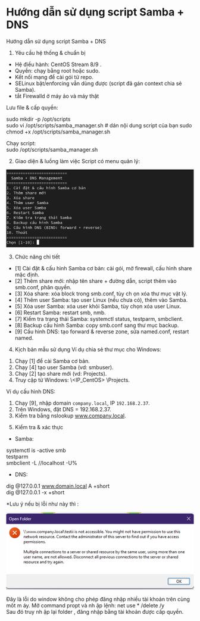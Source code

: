 # Hướng dẫn sử dụng script Samba + DNS

Hướng dẫn sử dụng script Samba + DNS  
1) Yêu cầu hệ thống & chuẩn bị 
- Hệ điều hành: CentOS Stream 8/9 . 
- Quyền: chạy bằng root hoặc sudo.  
- Kết nối mạng để cài gói từ repo.  
- SELinux bật/enforcing vẫn dùng được (script đã gán context chia sẻ Samba).  
- tắt Firewalld ở máy ảo và máy thật 
 
Lưu file & cấp quyền: 
 
sudo mkdir -p /opt/scripts  
sudo vi /opt/scripts/samba_manager.sh  # dán nội dung script của bạn 
sudo chmod +x /opt/scripts/samba_manager.sh  
 
Chạy script:  
sudo /opt/scripts/samba_manager.sh 

2) Giao diện & luồng làm việc 
Script có menu quản lý:  

![Mô tả ảnh](./images/func-demo.png)

3) Chức năng chi tiết 
- [1] Cài đặt & cấu hình Samba cơ bản: cài gói, mở firewall, cấu hình share mặc định. 
- [2] Thêm share mới: nhập tên share + đường dẫn, script thêm vào smb.conf, phân quyền. 
- [3] Xóa share: xóa block trong smb.conf, tùy ch ọn xóa thư mục vật lý. 
- [4] Thêm user Samba: tạo user Linux (nếu chưa có), thêm vào Samba.  
- [5] Xóa user Samba: xóa user khỏi Samba, tùy chọn xóa user Linux.  
- [6] Restart Samba: restart smb, nmb.  
- [7] Kiểm tra trạng thái Samba: systemctl status, testparm, smbclient.  
- [8] Backup cấu hình Samba: copy smb.conf sang thư mục backup.  
- [9] Cấu hình DNS: tạo forward & reverse zone, sửa named.conf, restart named.  
4) Kịch bản mẫu sử dụng 
Ví dụ chia sẻ thư mục cho Windows:  
1. Chạy [1] để cài Samba cơ bản. 
2. Chạy [4] tạo user Samba (vd: smbuser).  
3. Chạy [2] tạo share mới (vd: Projects).  
4. Truy cập từ Windows: \\<IP_CentOS> \Projects.  
 
Ví dụ cấu hình DNS:  
1. Chạy [9], nhập domain `company.local`, IP `192.168.2.37`.  
2. Trên Windows, đặt DNS = 192.168.2.37.  
3. Kiểm tra bằng nslookup www.company.local.  
5) Kiểm tra & xác thực 
- Samba:  
 
systemctl is -active smb  
testparm  
smbclient -L //localhost -U% 
 
- DNS:  
 
dig @127.0.0.1 www.domain.local A +short  
dig @127.0.0.1 -x <ip> +short  
 
*Lưu ý nếu bị lỗi như này thì : 

 ![Mô tả ảnh](./images/samba-demo.png)
  
Đây là lỗi do window không cho phép đăng nhập nhiều tài khoản trên cùng môt m áy. 
Mở command propt và nh ập lệnh: 
net use * /delete /y  
Sau đó truy nh ập lại folder , đăng nhập bằng tài khoản được cấp quyền.
